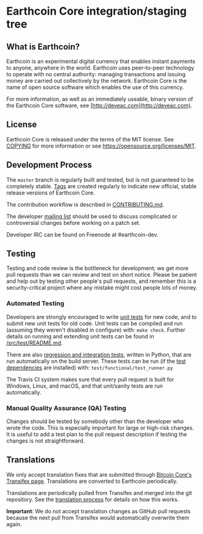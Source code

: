 Earthcoin Core integration/staging tree
=====================================

What is Earthcoin?
----------------

Earthcoin is an experimental digital currency that enables instant payments to
anyone, anywhere in the world. Earthcoin uses peer-to-peer technology to operate
with no central authority: managing transactions and issuing money are carried
out collectively by the network. Earthcoin Core is the name of open source
software which enables the use of this currency.

For more information, as well as an immediately useable, binary version of
the Earthcoin Core software, see [http://deveac.com](http://deveac.com).

License
-------

Earthcoin Core is released under the terms of the MIT license. See [COPYING](COPYING) for more
information or see https://opensource.org/licenses/MIT.

Development Process
-------------------

The `master` branch is regularly built and tested, but is not guaranteed to be
completely stable. [Tags](https://github.com/Sandokaaan/EarthCoin2019/tags) are created
regularly to indicate new official, stable release versions of Earthcoin Core.

The contribution workflow is described in [CONTRIBUTING.md](CONTRIBUTING.md).

The developer [mailing list](https://bitcointalk.org/index.php?topic=2161853)
should be used to discuss complicated or controversial changes before working
on a patch set.

Developer IRC can be found on Freenode at #earthcoin-dev.

Testing
-------

Testing and code review is the bottleneck for development; we get more pull
requests than we can review and test on short notice. Please be patient and help out by testing
other people's pull requests, and remember this is a security-critical project where any mistake might cost people
lots of money.

### Automated Testing

Developers are strongly encouraged to write [unit tests](src/test/README.md) for new code, and to
submit new unit tests for old code. Unit tests can be compiled and run
(assuming they weren't disabled in configure) with: `make check`. Further details on running
and extending unit tests can be found in [/src/test/README.md](/src/test/README.md).

There are also [regression and integration tests](/test), written
in Python, that are run automatically on the build server.
These tests can be run (if the [test dependencies](/test) are installed) with: `test/functional/test_runner.py`

The Travis CI system makes sure that every pull request is built for Windows, Linux, and macOS, and that unit/sanity tests are run automatically.

### Manual Quality Assurance (QA) Testing

Changes should be tested by somebody other than the developer who wrote the
code. This is especially important for large or high-risk changes. It is useful
to add a test plan to the pull request description if testing the changes is
not straightforward.

Translations
------------

We only accept translation fixes that are submitted through [Bitcoin Core's Transifex page](https://www.transifex.com/projects/p/bitcoin/).
Translations are converted to Earthcoin periodically.

Translations are periodically pulled from Transifex and merged into the git repository. See the
[translation process](doc/translation_process.md) for details on how this works.

**Important**: We do not accept translation changes as GitHub pull requests because the next
pull from Transifex would automatically overwrite them again.

